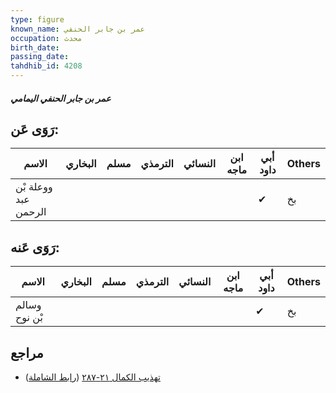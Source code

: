 ```yaml
---
type: figure
known_name: عمر بن جابر الحنفي
occupation: محدث
birth_date:
passing_date:
tahdhib_id: 4208
---
```

##### عمر بن جابر الحنفي اليمامي

## رَوَى عَن:
| الاسم                | البخاري | مسلم | الترمذي | النسائي | ابن ماجه | أبي داود | Others |
| -------------------- | ------- | ---- | ------- | ------- | -------- | -------- | ------ |
| ووعلة بْن عبد الرحمن |         |      |         |         |          | ✔        | بخ     |
## رَوَى عَنه:
| الاسم         | البخاري | مسلم | الترمذي | النسائي | ابن ماجه | أبي داود | Others |
| ------------- | ------- | ---- | ------- | ------- | -------- | -------- | ------ |
| وسالم بْن نوح |         |      |         |         |          | ✔        | بخ     |
## مراجع
- [تهذيب الكمال ٢١-٢٨٧](obsidian://open?vault=Tahdhib-al-Kamal&file=Figures/٤٢٠٨-عمر%20بن%20جابر%20الحنفي%20اليمامي) ([رابط الشاملة](https://shamela.ws/book/3722/10934))